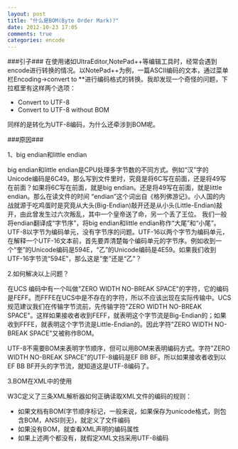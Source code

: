 ```yaml
---
layout: post
title: "什么是BOM(Byte Order Mark)?"
date: 2012-10-23 17:05
comments: true
categories: encode
---
```

###引子###
在使用诸如UltraEditor,NotePad++等编辑工具时，经常会遇到encode进行转换的情况。以NotePad++为例，一篇ASCII编码的文本，通过菜单栏Encoding->convert to **进行编码格式的转换。我却发现一个奇怪的问题，下拉框里有这样两个选项：
   
* Convert to UTF-8   
* Convert to UTF-8 without BOM   

同样的是转化为UTF-8编码，为什么还牵涉到BOM呢。
<!--more-->

###原因###

1、big endian和little endian  
 
big endian和little endian是CPU处理多字节数的不同方式。例如“汉”字的Unicode编码是6C49。那么写到文件里时，究竟是将6C写在前面，还是将49写在前面？如果将6C写在前面，就是big endian。还是将49写在前面，就是little endian。那么在读文件的时间 “endian”这个词出自《格列佛游记》。小人国的内战就源于吃鸡蛋时是究竟从大头(Big-Endian)敲开还是从小头(Little-Endian)敲开，由此曾发生过六次叛乱，其中一个皇帝送了命，另一个丢了王位。 
我们一般将endian翻译成“字节序”，将big endian和little endian称作“大尾”和“小尾”。  
UTF-8以字节为编码单元，没有字节序的问题。UTF-16以两个字节为编码单元，在解释一个UTF-16文本前，首先要弄清楚每个编码单元的字节序。例如收到一个“奎”的Unicode编码是594E，“乙”的Unicode编码是4E59。如果我们收到UTF-16字节流“594E”，那么这是“奎”还是“乙”？  
 
2.如何解决以上问题？   

在UCS 编码中有一个叫做"ZERO WIDTH NO-BREAK SPACE"的字符，它的编码是FEFF。而FFFE在UCS中是不存在的字符，所以不应该出现在实际传输中。UCS规范建议我们在传输字节流前，先传输字符"ZERO WIDTH NO-BREAK SPACE"。这样如果接收者收到FEFF，就表明这个字节流是Big-Endian的；如果收到FFFE，就表明这个字节流是Little-Endian的。因此字符"ZERO WIDTH NO-BREAK SPACE"又被称作BOM。  

UTF-8不需要BOM来表明字节顺序，但可以用BOM来表明编码方式。字符"ZERO WIDTH NO-BREAK SPACE"的UTF-8编码是EF BB BF。所以如果接收者收到以EF BB BF开头的字节流，就知道这是UTF-8编码了。

3.BOM在XML中的使用   

 W3C定义了三条XML解析器如何正确读取XML文件的编码的规则：   

* 如果文档有BOM(字节顺序标记，一般来说，如果保存为unicode格式，则包含BOM，ANSI则无)，就定义了文件编码   
* 如果没有BOM，就查看XML声明的编码属性   
* 如果上述两个都没有，就假定XML文挡采用UTF-8编码   